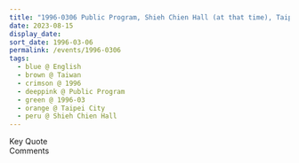 ```yaml
---
title: "1996-0306 Public Program, Shieh Chien Hall (at that time), Taipei City, Taiwan"
date: 2023-08-15
display_date: 
sort_date: 1996-03-06
permalink: /events/1996-0306
tags:
  - blue @ English
  - brown @ Taiwan
  - crimson @ 1996
  - deeppink @ Public Program
  - green @ 1996-03
  - orange @ Taipei City
  - peru @ Shieh Chien Hall
---
```


<wave-list>
  <list-title color="green" width="75">Key Quote</list-title>
  <list-item color="BlanchedAlmond"  width="200"></list-item>
  <list-item color="Lavender"></list-item>
  <list-item color="BlanchedAlmond"></list-item>
</wave-list>

<br>

<wave-list>
  <list-title color="green" width="75">Comments</list-title>
  <list-item color="BlanchedAlmond"  width="200"></list-item>
  <list-item color="Lavender"></list-item>
  <list-item color="BlanchedAlmond"></list-item>
</wave-list>